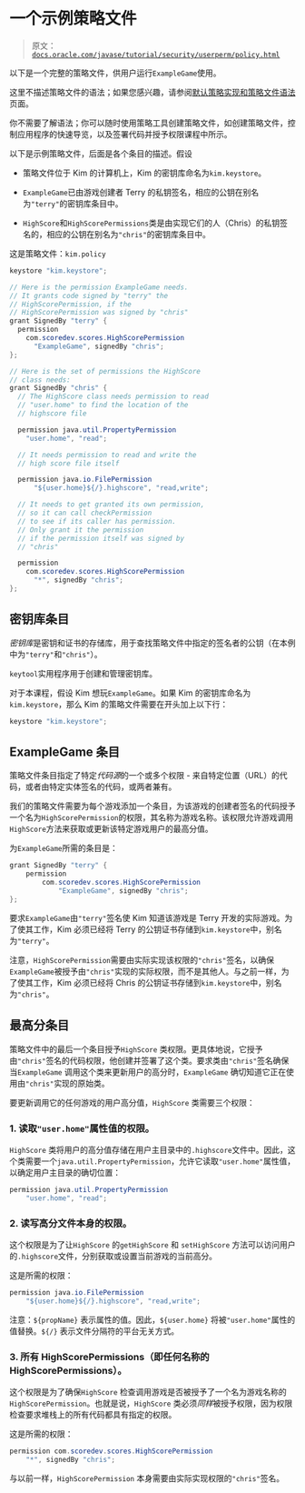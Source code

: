 # 一个示例策略文件

> 原文：[`docs.oracle.com/javase/tutorial/security/userperm/policy.html`](https://docs.oracle.com/javase/tutorial/security/userperm/policy.html)

以下是一个完整的策略文件，供用户运行`ExampleGame`使用。

这里不描述策略文件的语法；如果您感兴趣，请参阅[默认策略实现和策略文件语法](https://docs.oracle.com/javase/8/docs/technotes/guides/security/PolicyFiles.html)页面。

你不需要了解语法；你可以随时使用策略工具创建策略文件，如创建策略文件，控制应用程序的快速导览，以及签署代码并授予权限课程中所示。

以下是示例策略文件，后面是各个条目的描述。假设

+   策略文件位于 Kim 的计算机上，Kim 的密钥库命名为`kim.keystore`。

+   `ExampleGame`已由游戏创建者 Terry 的私钥签名，相应的公钥在别名为`"terry"`的密钥库条目中。

+   `HighScore`和`HighScorePermissions`类是由实现它们的人（Chris）的私钥签名的，相应的公钥在别名为`"chris"`的密钥库条目中。

这是策略文件：`kim.policy`

```java
keystore "kim.keystore";

// Here is the permission ExampleGame needs.
// It grants code signed by "terry" the
// HighScorePermission, if the
// HighScorePermission was signed by "chris"
grant SignedBy "terry" {
  permission
    com.scoredev.scores.HighScorePermission
      "ExampleGame", signedBy "chris";
};

// Here is the set of permissions the HighScore
// class needs:
grant SignedBy "chris" {
  // The HighScore class needs permission to read
  // "user.home" to find the location of the
  // highscore file

  permission java.util.PropertyPermission
    "user.home", "read";

  // It needs permission to read and write the
  // high score file itself

  permission java.io.FilePermission
      "${user.home}${/}.highscore", "read,write";

  // It needs to get granted its own permission,
  // so it can call checkPermission
  // to see if its caller has permission.
  // Only grant it the permission
  // if the permission itself was signed by
  // "chris"

  permission
    com.scoredev.scores.HighScorePermission 
      "*", signedBy "chris";
};

```

## 密钥库条目

*密钥库*是密钥和证书的存储库，用于查找策略文件中指定的签名者的公钥（在本例中为`"terry"`和`"chris"`）。

`keytool`实用程序用于创建和管理密钥库。

对于本课程，假设 Kim 想玩`ExampleGame`。如果 Kim 的密钥库命名为`kim.keystore`，那么 Kim 的策略文件需要在开头加上以下行：

```java
keystore "kim.keystore";

```

## ExampleGame 条目

策略文件条目指定了特定*代码源*的一个或多个权限 - 来自特定位置（URL）的代码，或者由特定实体签名的代码，或两者兼有。

我们的策略文件需要为每个游戏添加一个条目，为该游戏的创建者签名的代码授予一个名为`HighScorePermission`的权限，其名称为游戏名称。该权限允许游戏调用`HighScore`方法来获取或更新该特定游戏用户的最高分值。

为`ExampleGame`所需的条目是：

```java
grant SignedBy "terry" {
    permission
        com.scoredev.scores.HighScorePermission 
            "ExampleGame", signedBy "chris";
};

```

要求`ExampleGame`由`"terry"`签名使 Kim 知道该游戏是 Terry 开发的实际游戏。为了使其工作，Kim 必须已经将 Terry 的公钥证书存储到`kim.keystore`中，别名为`"terry"`。

注意，`HighScorePermission`需要由实际实现该权限的`"chris"`签名，以确保`ExampleGame`被授予由`"chris"`实现的实际权限，而不是其他人。与之前一样，为了使其工作，Kim 必须已经将 Chris 的公钥证书存储到`kim.keystore`中，别名为`"chris"`。

## 最高分条目

策略文件中的最后一个条目授予`HighScore` 类权限。更具体地说，它授予由`"chris"`签名的代码权限，他创建并签署了这个类。要求类由`"chris"`签名确保当`ExampleGame` 调用这个类来更新用户的高分时，`ExampleGame` 确切知道它正在使用由`"chris"`实现的原始类。

要更新调用它的任何游戏的用户高分值，`HighScore` 类需要三个权限：

### 1\. 读取`"user.home"`属性值的权限。

`HighScore` 类将用户的高分值存储在用户主目录中的`.highscore`文件中。因此，这个类需要一个`java.util.PropertyPermission`，允许它读取`"user.home"`属性值，以确定用户主目录的确切位置：

```java
permission java.util.PropertyPermission 
    "user.home", "read";

```

### 2\. 读写高分文件本身的权限。

这个权限是为了让`HighScore` 的`getHighScore` 和 `setHighScore` 方法可以访问用户的`.highscore`文件，分别获取或设置当前游戏的当前高分。

这是所需的权限：

```java
permission java.io.FilePermission
    "${user.home}${/}.highscore", "read,write";

```

注意：`${propName}` 表示属性的值。因此，`${user.home}` 将被`"user.home"`属性的值替换。`${/}` 表示文件分隔符的平台无关方式。

### 3\. 所有 HighScorePermissions（即任何名称的 HighScorePermissions）。

这个权限是为了确保`HighScore` 检查调用游戏是否被授予了一个名为游戏名称的`HighScorePermission`。也就是说，`HighScore` 类必须*同样*被授予权限，因为权限检查要求堆栈上的所有代码都具有指定的权限。

这是所需的权限：

```java
permission com.scoredev.scores.HighScorePermission
    "*", signedBy "chris";

```

与以前一样，`HighScorePermission` 本身需要由实际实现权限的`"chris"`签名。
